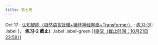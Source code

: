 ```yaml
---
title: 第七周
---
```


Oct 17
: [认知智能（自然语言处理+循环神经网络+Transformer）](https://bhpan.buaa.edu.cn/link/AA68FF48E64B7A403AB4E425076D061F81)
  : [练习-3](https://bhpan.buaa.edu.cn/link/AA156CE91EBAFE476CAE69294BDA8B04E3){: .label }， **练习-2 截止**{: .label .label-green }\[[提交（截止时间：10月21日 23:59）](https://bhpan.buaa.edu.cn/link/AA2607EBCDD07C40C0B6AEFE4378941CA9)\]


<!-- https://bhpan.buaa.edu.cn/link/AA68FF48E64B7A403AB4E425076D061F81
文件名：5-认知智能-循环神经网络.pdf
有效期限：2024-12-31 01:10
提取码：TAI-2024 -->

<!-- https://bhpan.buaa.edu.cn/link/AA2607EBCDD07C40C0B6AEFE4378941CA9
文件夹名：练习-2-提交
有效期限：2024-10-21 23:59 -->

<!-- https://bhpan.buaa.edu.cn/link/AA017E6AB088884BA48B016148DD71331E
文件夹名：练习-2-提交
有效期限：2023-10-22 23:59
-->
<!-- 
https://bhpan.buaa.edu.cn/link/AA2532CCCAB22B49CA9ECF027A59CE3FA7
文件名：5-认知智能-循环神经网络.pdf
有效期限：2023-12-31 22:48 -->

<!-- https://bhpan.buaa.edu.cn/link/AA156CE91EBAFE476CAE69294BDA8B04E3
文件夹名：练习-3
有效期限：2023-12-31 09:34
-->
